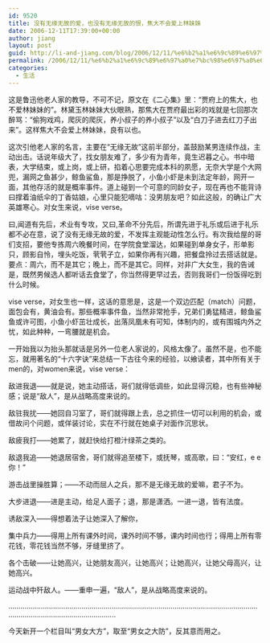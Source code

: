 ```yaml
---
id: 9520
title: 没有无缘无故的爱，也没有无缘无故的恨，焦大不会爱上林妹妹
date: 2006-12-11T17:39:00+00:00
author: jiang
layout: post
guid: http://li-and-jiang.com/blog/2006/12/11/%e6%b2%a1%e6%9c%89%e6%97%a0%e7%bc%98%e6%97%a0%e6%95%85%e7%9a%84%e7%88%b1%ef%bc%8c%e4%b9%9f%e6%b2%a1%e6%9c%89%e6%97%a0%e7%bc%98%e6%97%a0%e6%95%85%e7%9a%84%e6%81%a8%ef%bc%8c%e7%84%a6%e5%a4%a7%e4%b8%8d/
permalink: /2006/12/11/%e6%b2%a1%e6%9c%89%e6%97%a0%e7%bc%98%e6%97%a0%e6%95%85%e7%9a%84%e7%88%b1%ef%bc%8c%e4%b9%9f%e6%b2%a1%e6%9c%89%e6%97%a0%e7%bc%98%e6%97%a0%e6%95%85%e7%9a%84%e6%81%a8%ef%bc%8c%e7%84%a6%e5%a4%a7%e4%b8%8d/
categories:
  - 生活
---
```

</p> 

这是鲁迅他老人家的教导，不可不记，原文在《二心集》里：“贾府上的焦大，也不爱林妹妹的”。林黛玉林妹妹大伙眼熟，那焦大在贾府最出彩的戏就是七回那次醉骂：“偷狗戏鸡，爬灰的爬灰，养小叔子的养小叔子”以及“白刀子进去红刀子出来”。这样焦大不会爱上林妹妹，良有以也。 

这次引他老人家的名言，主要在“无缘无故”这前半部分，盖鼓励某男连续作战，主动出击。话说年级大了，找女朋友难了，多少有为青年，竟生迟暮之心。书中暗表，大学结束，或上岗，或上研，掐着心思要完成本科的夙愿，无奈大学是个大网兜，漏网之鱼甚少，鲸鱼鲨鱼，那是挣脱了，小鱼小虾是未到法定年龄，网开一面，其他存活的就是概率事件。道上碰到一个可意的同龄女子，现在再也不能背诗曰撑着油纸伞的丁香姑娘，心里只能犯嘀咕：没男朋友吧？如此这般，的确让广大英雄寒心。对女生来说，vise verse。 

曰,闻道有先后，术业有专攻，又曰,革命不分先后，所谓先进于礼乐或后进于礼乐都不必在意，说了没有无缘无故的爱，不发挥主观能动性怎么行。有次我给屋的哥们支招，要他专拣周六晚餐时间，在学院食堂溜达，如果碰到单身女子，形单影只，顾影自怜，埋头吃饭，茕茕孑立，如果你再有兴趣，把餐盘拎过去搭话就是。要点：周六，而不是其它；晚上，而不是其它。同样，对非广大女生，我的告诫是，既然男候选人都听话去食堂了，你当然得更早过去，否则我哥们一份饭得吃到什么时候。 

vise verse，对女生也一样，这话的意思是，这是一个双边匹配（match）问题，面包会有，黄油会有。那些概率事件鱼，当然非常抢手，兄弟们勇猛精进，鲸鱼鲨鱼或许可图，小鱼小虾茁壮成长，出落凤凰未有可知，体制内的，或有围城内外之忧，如此种种，一弯腰就是机会。 

一开始我以为抬头那就话是另外一位老人家说的，风格太像了。虽然不是，也不能忘，就用著名的“十六字诀”来总结一下古往今来的经验，以飨读者，其中所有关于men的，对women来说，vise verse： 

敌进我退——就是说，她主动搭话，哥们就得低调些，如此显得沉稳，也有些神秘感；说是“敌人”，是从战略高度来说的。 

敌驻我扰——她回自习室了，哥们就得跟上去，总之抓住一切可以利用的机会，或借故问个问题，或佯装讨论，实在不行就在她桌子对面作沉思状。 

敌疲我打——她累了，就赶快给打橙汁绿茶之类的。 

敌退我追——她退居宿舍，哥们就得追至楼下，或抚琴，或高歌，曰：“安红，e e 你！” 

游击战里操胜算；——不动而屈人之兵，那不是无缘无故的爱嘛，君子不为。 

大步进退——进是主动，给足人面子；退，那是潇洒。一进一退，皆有法度。 

诱敌深入——得想着法子让她深入了解你， 

集中兵力——得用上所有课外时间，课外时间不够，课内时间也行；得用上所有零花钱，零花钱当然不够，牙缝里挤了。 

各个击破——让她高兴，让她朋友高兴，让她高兴；让她高兴，让她父母高兴，让她高兴。 

运动战中歼敌人。——重申一遍，“敌人”，是从战略高度来说的。 

&#8230;&#8230;&#8230;&#8230;&#8230;&#8230;&#8230;&#8230;&#8230;&#8230;&#8230;&#8230;&#8230;&#8230;&#8230;&#8230;&#8230;&#8230;&#8230;&#8230;&#8230;&#8230;&#8230;&#8230;&#8230;&#8230;&#8230;&#8230;&#8230;&#8230;&#8230;&#8230;&#8230;&#8230;&#8230;&#8230;&#8230;&#8230;&#8230;&#8230;&#8230;&#8230;&#8230;&#8230;&#8230;&#8230;&#8230;&#8230;&#8230;&#8230;&#8230;&#8230;&#8230;&#8230;&#8230;&#8230;&#8230;&#8230;.. 

今天新开一个栏目叫“男女大方”，取至“男女之大防”，反其意而用之。